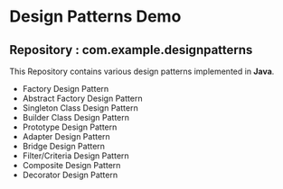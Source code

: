 Design Patterns Demo
==========================
Repository : com.example.designpatterns
------------------------------------------

This Repository contains various design patterns implemented in **Java**.
- Factory Design Pattern
- Abstract Factory Design Pattern
- Singleton Class Design Pattern
- Builder Class Design Pattern
- Prototype Design Pattern
- Adapter Design Pattern
- Bridge Design Pattern
- Filter/Criteria Design Pattern
- Composite Design Pattern
- Decorator Design Pattern
